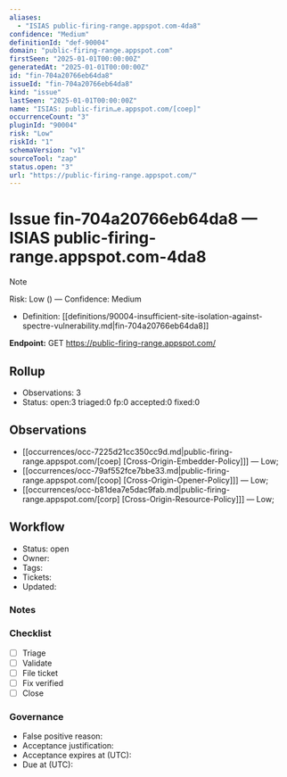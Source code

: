 ```yaml
---
aliases:
  - "ISIAS public-firing-range.appspot.com-4da8"
confidence: "Medium"
definitionId: "def-90004"
domain: "public-firing-range.appspot.com"
firstSeen: "2025-01-01T00:00:00Z"
generatedAt: "2025-01-01T00:00:00Z"
id: "fin-704a20766eb64da8"
issueId: "fin-704a20766eb64da8"
kind: "issue"
lastSeen: "2025-01-01T00:00:00Z"
name: "ISIAS: public-firin…e.appspot.com/[coep]"
occurrenceCount: "3"
pluginId: "90004"
risk: "Low"
riskId: "1"
schemaVersion: "v1"
sourceTool: "zap"
status.open: "3"
url: "https://public-firing-range.appspot.com/"
---
```


# Issue fin-704a20766eb64da8 — ISIAS public-firing-range.appspot.com-4da8

> [!Note]
> Risk: Low () — Confidence: Medium

- Definition: [[definitions/90004-insufficient-site-isolation-against-spectre-vulnerability.md|fin-704a20766eb64da8]]

**Endpoint:** GET https://public-firing-range.appspot.com/

## Rollup

- Observations: 3
- Status: open:3 triaged:0 fp:0 accepted:0 fixed:0

## Observations

- [[occurrences/occ-7225d21cc350cc9d.md|public-firing-range.appspot.com/[coep] [Cross-Origin-Embedder-Policy]]] — Low; 
- [[occurrences/occ-79af552fce7bbe33.md|public-firing-range.appspot.com/[coop] [Cross-Origin-Opener-Policy]]] — Low; 
- [[occurrences/occ-b81dea7e5dac9fab.md|public-firing-range.appspot.com/[corp] [Cross-Origin-Resource-Policy]]] — Low; 

## Workflow

- Status: open
- Owner: 
- Tags: 
- Tickets: 
- Updated: 

### Notes


### Checklist

- [ ] Triage
- [ ] Validate
- [ ] File ticket
- [ ] Fix verified
- [ ] Close

### Governance

- False positive reason: 
- Acceptance justification: 
- Acceptance expires at (UTC): 
- Due at (UTC): 
